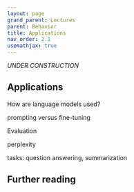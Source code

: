 ```yaml
---
layout: page
grand_parent: Lectures
parent: Behavior
title: Applications
nav_order: 2.1
usemathjax: true
---
```

*UNDER CONSTRUCTION*

## Applications

How are language models used?

prompting versus fine-tuning

Evaluation

perplexity

tasks: question answering, summarization

## Further reading
